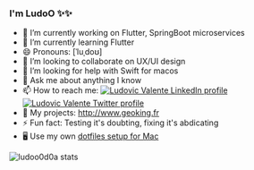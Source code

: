 ### I'm **LudoO** ✨✨ 

- 🔭 I’m currently working on Flutter, SpringBoot microservices
- 🌱 I’m currently learning Flutter
- 😄 Pronouns: [ˈluˌdoʊ]
- 👯 I’m looking to collaborate on UX/UI design
- 🤔 I’m looking for help with Swift for macos
- 💬 Ask me about anything I know
- 📫 How to reach me: [![Ludovic Valente LinkedIn profile](https://imgur.com/8j33Glf.png "LinkedIn")](https://www.linkedin.com/in/ludovicvalente/)  [![Ludovic Valente Twitter profile](http://i.imgur.com/wWzX9uB.png "Twitter")](https://twitter.com/ludoo0d0a)
- 🏰 My projects: http://www.geoking.fr
- ⚡ Fun fact: Testing it's doubting, fixing it's abdicating
- 🖥️ Use my own [dotfiles setup for Mac](https://gist.github.com/ludoo0d0a/d358debdcca08b953168588cf9302c2b)

![ludoo0d0a stats](https://github-readme-stats.vercel.app/api?username=ludoo0d0a&count_private=true&theme=default&show_icons=true)
